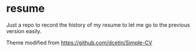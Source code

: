 # resume

Just a repo to record the history of my resume to let me go to the previous version easily.

Theme modified from https://github.com/dcetin/Simple-CV